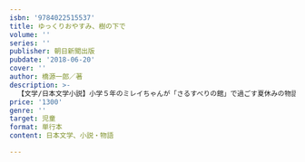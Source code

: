 ```yaml
---
isbn: '9784022515537'
title: ゆっくりおやすみ、樹の下で
volume: ''
series: ''
publisher: 朝日新聞出版
pubdate: '2018-06-20'
cover: ''
author: 橋源一郎／著
description: >-
  【文学/日本文学小説】小学５年のミレイちゃんが「さるすべりの館」で過ごす夏休みの物語。隠されていた遠い過去の謎がつぎつぎに……。赤の部屋には誰がいるの？　なぜ止まっていた時計が動き出したのか？　小学生から大人まで楽しめる著者の新境地。今日マチ子さんの絵も90点収録。
price: '1300'
genre: ''
target: 児童
format: 単行本
content: 日本文学、小説・物語

---
```

